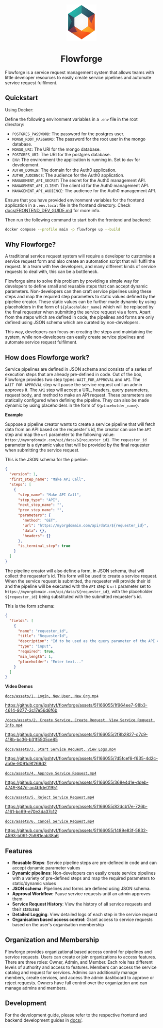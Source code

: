 <p align="center">
  <img src="./docs/assets/flowforge.png" alt="Flowforge's logo" width="100" height="120"/>
</p>
<h1 align="center">Flowforge</h1>

Flowforge is a service request management system that allows teams with little developer resources to easily create service pipelines and automate service request fulfilment.

## Quickstart

Using Docker:

Define the following environment variables in a `.env` file in the root directory:

- `POSTGRES_PASSWORD`: The password for the postgres user.
- `MONGO_ROOT_PASSWORD`: The password for the root user in the mongo database.
- `MONGO_URI`: The URI for the mongo database.
- `POSTGRES_URI`: The URI for the postgres database.
- `ENV`: The environment the application is running in. Set to `dev` for development.
- `AUTH0_DOMAIN`: The domain for the Auth0 application.
- `AUTH0_AUDIENCE`: The audience for the Auth0 application.
- `MANAGEMENT_API_SECRET`: The secret for the Auth0 management API.
- `MANAGEMENT_API_CLIENT`: The client id for the Auth0 management API.
- `MANAGEMENT_API_AUDIENCE`: The audience for the Auth0 management API.

Ensure that you have provided environment variables for the frontend application in a `.env.local` file in the frontend directory. Check [docs/FRONTEND_DEV_GUIDE.md](./docs/FRONTEND_DEV_GUIDE.md) for more info.

Then run the following command to start both the frontend and backend:

```bash
docker compose --profile main -p flowforge up --build
```

## Why Flowforge?

A traditional service request system will require a developer to customise a service request form and also create an automation script that will fulfil the request. In a team with few developers, and many different kinds of service requests to deal with, this can be a bottleneck.

Flowforge aims to solve this problem by providing a simple way for developers to define small and reusable steps that can accept dynamic parameters. Non-developers can then craft service pipelines using these steps and map the required step parameters to static values defined by the pipeline creator. These static values can be further made dynamic by using placeholders in the form of `${placeholder_name}` which will be replaced by the final requester when submitting the service request via a form. Apart from the steps which are defined in code, the pipelines and forms are only defined using JSON schema which are curated by non-developers.

This way, developers can focus on creating the steps and maintaining the system, while non-developers can easily create service pipelines and automate service request fulfilment.

## How does Flowforge work?

Service pipelines are defined in JSON schema and consists of a series of execution steps that are already pre-defined in code. Out of the box, Flowforge provides two step types: `WAIT_FOR_APPROVAL` and `API`. The `WAIT_FOR_APPROVAL` step will pause the service request until an admin approves it. The `API` step will accept a URL, headers, query parameters, request body, and method to make an API request. These parameters are statically configured when defining the pipeline. They can also be made dynamic by using placeholders in the form of `${placeholder_name}`.

**Example**

Suppose a pipeline creator wants to create a service pipeline that will fetch data from an API based on the requester's id, the creator can use the `API` step and map the `url` parameter to the following value: `https://myorgdomain.com/api/data/${requester_id}`. The `requester_id` parameter is a dynamic value that will be provided by the final requester when submitting the service request.

This is the JSON schema for the pipeline:

```json
{
  "version": 1,
  "first_step_name": "Make API Call",
  "steps": [
    {
      "step_name": "Make API Call",
      "step_type": "API",
      "next_step_name": "",
      "prev_step_name": "",
      "parameters": {
        "method": "GET",
        "url": "https://myorgdomain.com/api/data/${requester_id}",
        "data": {},
        "headers": {}
      },
      "is_terminal_step": true
    }
  ]
}
```

The pipeline creator will also define a form, in JSON schema, that will collect the requester's id. This form will be used to create a service request. When the service request is submitted, the requester will provide their id and the pipeline will be executed with the `API` step's `url` parameter set to `https://myorgdomain.com/api/data/${requester_id}`, with the placeholder `${requester_id}` being substituted with the submitted requester's id.

This is the form schema:

```json
{
  "fields": [
    {
      "name": "requester_id",
      "title": "RequesterId",
      "description": "Id to be used as the query parameter of the API call",
      "type": "input",
      "required": true,
      "min_length": 1,
      "placeholder": "Enter text..."
    }
  ]
}
```

**Video Demos**

[`docs/assets/1. Login, New User, New Org.mp4`](./docs/assets/1.%20Login,%20New%20User,%20New%20Org.mp4)

https://github.com/joshtyf/flowforge/assets/51166055/1f964ee7-98b3-4614-9277-3c17e56d6f6b

[`/docs/assets/2. Create Service, Create Request, View Service Request Info.mp4`](./docs/assets/2.%20Create%20Service,%20Create%20Request,%20View%20Service%20Request%20Info.mp4)

https://github.com/joshtyf/flowforge/assets/51166055/2f8b2827-d7c9-418b-bc36-b31f5505ce85

[`docs/assets/3. Start Service Request, View Logs.mp4`](./docs/assets/3.%20Start%20Service%20Request,%20View%20Logs.mp4)

https://github.com/joshtyf/flowforge/assets/51166055/7d5fcef6-f635-4d2c-ab0e-9091c9f269d2

[`docs/assets/4. Approve Service Request.mp4`](./docs/assets/4.%20Approve%20Service%20Request.mp4)

https://github.com/joshtyf/flowforge/assets/51166055/368e4d1e-ddeb-4749-847d-ac4b1de01951

[`docs/assets/5. Reject Service Request.mp4`](./docs/assets/5.%20Reject%20Service%20Request.mp4)

https://github.com/joshtyf/flowforge/assets/51166055/82dcb17e-726b-4161-bc69-e70e3da37c12

[`docs/assets/6. Cancel Service Request.mp4`](./docs/assets/6.%20Cancel%20Service%20Request.mp4)

https://github.com/joshtyf/flowforge/assets/51166055/1489e83f-5832-4593-b09f-2b981eab38a6

## Features

- **Reusable Steps**: Service pipeline steps are pre-defined in code and can accept dynamic parameter values
- **Dynamic pipelines**: Non-developers can easily create service pipelines with a variety of pre-defined steps and map the required parameters to static/dynamic values
- **JSON schema**: Pipelines and forms are defined using JSON schema.
- **Approval Workflow**: Pause service requests until an admin approves them
- **Service Request History**: View the history of all service requests and their statuses
- **Detailed Logging**: View detailed logs of each step in the service request
- **Organisation based access control**: Grant access to service requests based on the user's organisation membership

## Organization and Membership

Flowforge provides organizational based access control for pipelines and service requests. Users can create or join organizations to access features. There are three roles: Owner, Admin, and Member. Each role has different levels of authority and access to features. Members can access the service catalog and request for services. Admins can additionally manage members, create services, and access the admin dashboard to approve or reject requests. Owners have full control over the organization and can manage admins and members.

## Development

For the development guide, please refer to the respective frontend and backend development guides in [docs/](./docs/).
